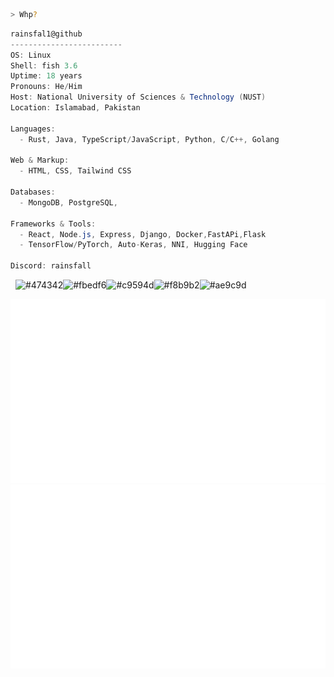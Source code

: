 ```zsh
> Whp?
```


```csharp
rainsfal1@github
-------------------------
OS: Linux
Shell: fish 3.6
Uptime: 18 years
Pronouns: He/Him
Host: National University of Sciences & Technology (NUST)
Location: Islamabad, Pakistan

Languages: 
  - Rust, Java, TypeScript/JavaScript, Python, C/C++, Golang

Web & Markup: 
  - HTML, CSS, Tailwind CSS

Databases: 
  - MongoDB, PostgreSQL,

Frameworks & Tools: 
  - React, Node.js, Express, Django, Docker,FastAPi,Flask
  - TensorFlow/PyTorch, Auto-Keras, NNI, Hugging Face

Discord: rainsfall
```
  &nbsp; 
  <img alt="#474342" src="https://via.placeholder.com/15/474342/000000?text=+" width="25" height="20" /><img alt="#fbedf6" src="https://via.placeholder.com/15/fbedf6/000000?text=+" width="25" height="20" /><img alt="#c9594d" src="https://via.placeholder.com/15/7B5B4BFF/000000?text=+" width="25" height="20" /><img alt="#f8b9b2" src="https://via.placeholder.com/15/f8b9b2/000000?text=+" width="25" height="20" /><img alt="#ae9c9d" src="https://via.placeholder.com/15/ae9c9d/000000?text=+" width="25" height="20" />
</p>




<div align="center">
   <img src="https://raw.githubusercontent.com/rainsfal1/github-stats-transparent/output/generated/overview.svg" alt="Overview Stats" />
  <img src="https://raw.githubusercontent.com/rainsfal1/github-stats-transparent/output/generated/languages.svg" alt="Languages Stats" />
</div>
